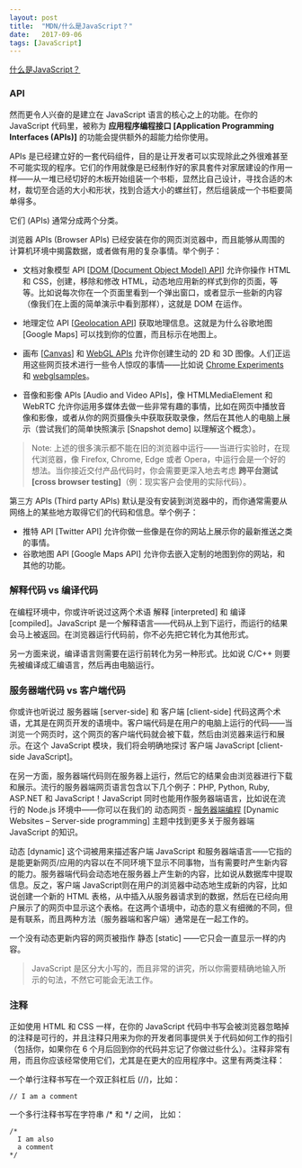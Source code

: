```yaml
---
layout: post
title:  "MDN/什么是JavaScript？"
date:   2017-09-06
tags: [JavaScript]
---
```


[什么是JavaScript？](https://developer.mozilla.org/zh-CN/docs/Learn/JavaScript/First_steps/What_is_JavaScript)

### API

然而更令人兴奋的是建立在 JavaScript 语言的核心之上的功能。在你的 JavaScript 代码里，被称为 **应用程序编程接口 [Application Programming Interfaces (APIs)]** 的功能会提供额外的超能力给你使用。

APIs 是已经建立好的一套代码组件，目的是让开发者可以实现除此之外很难甚至不可能实现的程序。它们的作用就像是已经制作好的家具套件对家居建设的作用一样——从一堆已经切好的木板开始组装一个书柜，显然比自己设计，寻找合适的木材，裁切至合适的大小和形状，找到合适大小的螺丝钉，然后组装成一个书柜要简单得多。

它们 (APIs) 通常分成两个分类。

浏览器 APIs (Browser APIs) 已经安装在你的网页浏览器中，而且能够从周围的计算机环境中揭露数据，或者做有用的复杂事情。举个例子：

- 文档对象模型 API [[DOM (Document Object Model) API](https://developer.mozilla.org/zh-CN/docs/Web/API/Document_Object_Model)] 允许你操作 HTML 和 CSS，创建，移除和修改 HTML，动态地应用新的样式到你的页面，等等。比如说每次你在一个页面里看到一个弹出窗口，或者显示一些新的内容（像我们在上面的简单演示中看到那样），这就是 DOM 在运作。

- 地理定位 API [[Geolocation API](https://developer.mozilla.org/zh-CN/docs/Web/API/Geolocation)] 获取地理信息。这就是为什么谷歌地图 [Google Maps] 可以找到你的位置，而且标示在地图上。

- 画布 [[Canvas](https://developer.mozilla.org/zh-CN/docs/Web/API/Canvas_API)] 和 [WebGL APIs](https://developer.mozilla.org/zh-CN/docs/Web/API/WebGL_API) 允许你创建生动的 2D 和 3D 图像。人们正运用这些网页技术进行一些令人惊叹的事情——比如说 [Chrome Experiments](https://experiments.withgoogle.com/chrome?tag=WebGL) 和 [webglsamples](http://webglsamples.org/)。

- 音像和影像 APIs [Audio and Video APIs]，像 HTMLMediaElement 和 WebRTC 允许你运用多媒体去做一些非常有趣的事情，比如在网页中播放音像和影像，或者从你的网页摄像头中获取获取录像，然后在其他人的电脑上展示（尝试我们的简单快照演示 [Snapshot demo] 以理解这个概念）。

> Note: 上述的很多演示都不能在旧的浏览器中运行——当进行实验时，在现代浏览器，像 Firefox, Chrome, Edge 或者 Opera，中运行会是一个好的想法。当你接近交付产品代码时，你会需要更深入地去考虑 **跨平台测试 [cross browser testing]**（例：现实客户会使用的实际代码）。

第三方 APIs (Third party APIs) 默认是没有安装到浏览器中的，而你通常需要从网络上的某些地方取得它们的代码和信息。举个例子：

- 推特 API [Twitter API] 允许你做一些像是在你的网站上展示你的最新推送之类的事情。
- 谷歌地图 API [Google Maps API] 允许你去嵌入定制的地图到你的网站，和其他的功能。

### 解释代码 vs 编译代码

在编程环境中，你或许听说过这两个术语 解释 [interpreted] 和 编译 [compiled]。JavaScript 是一个解释语言——代码从上到下运行，而运行的结果会马上被返回。在浏览器运行代码前，你不必先把它转化为其他形式。

另一方面来说，编译语言则需要在运行前转化为另一种形式。比如说 C/C++ 则要先被编译成汇编语言，然后再由电脑运行。

### 服务器端代码 vs 客户端代码

你或许也听说过 服务器端 [server-side] 和 客户端 [client-side] 代码这两个术语，尤其是在网页开发的语境中。客户端代码是在用户的电脑上运行的代码——当浏览一个网页时，这个网页的客户端代码就会被下载，然后由浏览器来运行和展示。在这个 JavaScript 模块，我们将会明确地探讨 客户端 JavaScript [client-side JavaScript]。

在另一方面，服务器端代码则在服务器上运行，然后它的结果会由浏览器进行下载和展示。流行的服务器端网页语言包含以下几个例子：PHP, Python, Ruby, ASP.NET 和 JavaScript！JavaScript 同时也能用作服务器端语言，比如说在流行的 Node.js 环境中——你可以在我们的 动态网页 - [服务器端编程](https://developer.mozilla.org/zh-CN/docs/learn/Server-side) [Dynamic Websites – Server-side programming] 主题中找到更多关于服务器端 JavaScript 的知识。

动态 [dynamic] 这个词被用来描述客户端 JavaScript 和服务器端语言——它指的是能更新网页/应用的内容以在不同环境下显示不同事物，当有需要时产生新内容的能力。服务器端代码会动态地在服务器上产生新的内容，比如说从数据库中提取信息。反之，客户端 JavaScript则在用户的浏览器中动态地生成新的内容，比如说创建一个新的 HTML 表格，从中插入从服务器请求到的数据，然后在已经向用户展示了的网页中显示这个表格。在这两个语境中，动态的意义有细微的不同，但是有联系，而且两种方法（服务器端和客户端）通常是在一起工作的。

一个没有动态更新内容的网页被指作 静态 [static] ——它只会一直显示一样的内容。

> JavaScript 是区分大小写的，而且非常的讲究，所以你需要精确地输入所示的句法，不然它可能会无法工作。

### 注释

正如使用 HTML 和 CSS 一样，在你的 JavaScript 代码中书写会被浏览器忽略掉的注释是可行的，并且注释只用来为你的开发者同事提供关于代码如何工作的指引（包括你，如果你在 6 个月后回到你的代码并忘记了你做过些什么）。注释非常有用，而且你应该经常使用它们，尤其是在更大的应用程序中。这里有两类注释：

一个单行注释书写在一个双正斜杠后 (//)，比如：

```// I am a comment```

一个多行注释书写在字符串 /* 和 */ 之间， 比如：

```
/*
  I am also
  a comment
*/

```

